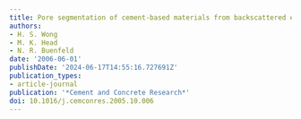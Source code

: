 ```yaml
---
title: Pore segmentation of cement-based materials from backscattered electron images
authors:
- H. S. Wong
- M. K. Head
- N. R. Buenfeld
date: '2006-06-01'
publishDate: '2024-06-17T14:55:16.727691Z'
publication_types:
- article-journal
publication: '*Cement and Concrete Research*'
doi: 10.1016/j.cemconres.2005.10.006
---
```

